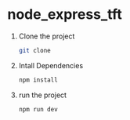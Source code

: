 # node_express_tft

1. Clone the project
   ```sh
   git clone 
    ```
2. Intall Dependencies

    ```sh
   npm install
    ```
    
3. run the project
   ```sh
   npm run dev
    ```
